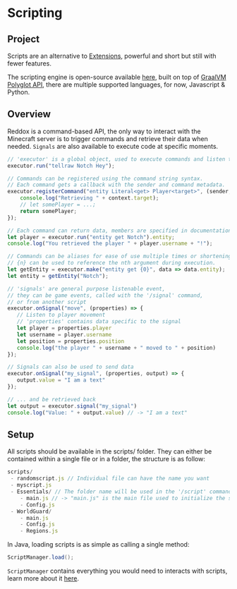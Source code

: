# Scripting

## Project

Scripts are an alternative to [Extensions](../extensions.md), powerful and short but still with fewer features.

The scripting engine is open-source available [here](https://github.com/ReWrite-Media/MineScript), built on top of [GraalVM Polyglot API](https://www.graalvm.org/reference-manual/embed-languages/), there are multiple supported languages, for now, Javascript & Python.

## Overview

Reddox is a command-based API, the only way to interact with the Minecraft server is to trigger commands and retrieve their data when needed. `Signals` are also available to execute code at specific moments.

```javascript
// 'executor' is a global object, used to execute commands and listen to signals.
executor.run("tellraw Notch Hey");

// Commands can be registered using the command string syntax. 
// Each command gets a callback with the sender and command metadata.
executor.registerCommand("entity Literal<get> Player<target>", (sender, context) => {
    console.log("Retrieving " + context.target);
    // let somePlayer = ...;
    return somePlayer;
});

// Each command can return data, members are specified in documentation.
let player = executor.run("entity get Notch").entity;
console.log("You retrieved the player " + player.username + "!");

// Commands can be aliases for ease of use multiple times or shortening.
// {n} can be used to reference the nth argument during execution.
let getEntity = executor.make("entity get {0}", data => data.entity);
let entity = getEntity("Notch");

// 'signals' are general purpose listenable event,
// they can be game events, called with the '/signal' command,
// or from another script
executor.onSignal("move", (properties) => {
   // Listen to player movement
   // 'properties' contains data specific to the signal
   let player = properties.player
   let username = player.username
   let position = properties.position
   console.log("the player " + username + " moved to " + position)
});

// Signals can also be used to send data
executor.onSignal("my_signal", (properties, output) => {
   output.value = "I am a text"
});

// ... and be retrieved back
let output = executor.signal("my_signal")
console.log("Value: " + output.value) // -> "I am a text"
```

## Setup

All scripts should be available in the scripts/ folder. They can either be contained within a single file or in a folder, the structure is as follow:

```javascript
scripts/
 - randomscript.js // Individual file can have the name you want
 - myscript.js
 - Essentials/ // The folder name will be used in the '/script' command
    - main.js // -> "main.js" is the main file used to initialize the script
    - Config.js
 - WorldGuard/
    - main.js
    - Config.js
    - Regions.js
```

In Java, loading scripts is as simple as calling a single method:

```java
ScriptManager.load();
```

`ScriptManager` contains everything you would need to interacts with scripts, learn more about it [here](wip-java-interoperability.md).

